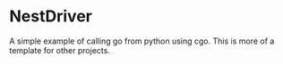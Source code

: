 # NestDriver
A simple example of calling go from python using cgo. This is more of a template for other projects.
